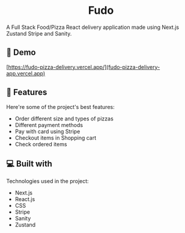 <h1 align="center" id="title">Fudo</h1>

<p id="description">A Full Stack Food/Pizza React delivery application made using Next.js Zustand Stripe and Sanity.</p>

<h2>🚀 Demo</h2>

[https://fudo-pizza-delivery.vercel.app/](fudo-pizza-delivery-app.vercel.app)

  
  
<h2>🧐 Features</h2>

Here're some of the project's best features:

*   Order different size and types of pizzas
*   Different payment methods
*   Pay with card using Stripe
*   Checkout items in Shopping cart
*   Check ordered items

  
  
<h2>💻 Built with</h2>

Technologies used in the project:

*   Next.js
*   React.js
*   CSS
*   Stripe
*   Sanity
*   Zustand
